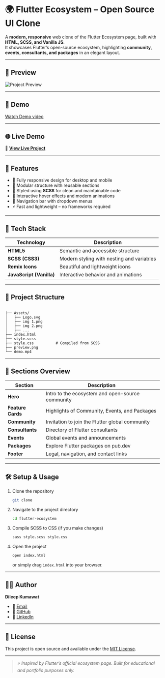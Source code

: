 # 🌍 Flutter Ecosystem – Open Source UI Clone

A **modern, responsive** web clone of the Flutter Ecosystem page, built with **HTML, SCSS, and Vanilla JS**.  
It showcases Flutter’s open-source ecosystem, highlighting **community, events, consultants, and packages** in an elegant layout.

---

## 📸 Preview

![Project Preview](./preview.png)

---

## 🎥 Demo

[Watch Demo video](./demo.mp4)

---

## 🌐 Live Demo

🔗 **[View Live Project]()**  

---

## 🚀 Features

- 🌈 Fully responsive design for desktop and mobile  
- 🧩 Modular structure with reusable sections  
- 🎨 Styled using **SCSS** for clean and maintainable code  
- 💬 Interactive hover effects and modern animations  
- 🧭 Navigation bar with dropdown menus  
- ⚡ Fast and lightweight – no frameworks required

---

## 🧱 Tech Stack

| Technology | Description |
|-------------|-------------|
| **HTML5** | Semantic and accessible structure |
| **SCSS (CSS3)** | Modern styling with nesting and variables |
| **Remix Icons** | Beautiful and lightweight icons |
| **JavaScript (Vanilla)** | Interactive behavior and animations |

---

## 📁 Project Structure

```

├── Assets/
│   ├── Logo.svg
│   ├── img 1.png
│   ├── img 2.png
│   ├── ...
├── index.html
├── style.scss
├── style.css          # Compiled from SCSS
├── preview.png
└── demo.mp4

````

---

## 🧩 Sections Overview

| Section | Description |
|----------|-------------|
| **Hero** | Intro to the ecosystem and open-source community |
| **Feature Cards** | Highlights of Community, Events, and Packages |
| **Community** | Invitation to join the Flutter global community |
| **Consultants** | Directory of Flutter consultants |
| **Events** | Global events and announcements |
| **Packages** | Explore Flutter packages on pub.dev |
| **Footer** | Legal, navigation, and contact links |

---

## 🛠️ Setup & Usage

1. Clone the repository  
   ```bash
   git clone 

2. Navigate to the project directory

   ```bash
   cd flutter-ecosystem
   ```

3. Compile SCSS to CSS (if you make changes)

   ```bash
   sass style.scss style.css
   ```

4. Open the project

   ```bash
   open index.html
   ```

   or simply drag `index.html` into your browser.

---

## 👨‍💻 Author

**Dileep Kumawat**
- 💼 [Email](mailto:)
- 🐙 [GitHub]()
- 💬 [LinkedIn]()

---

## 📜 License

This project is open source and available under the [MIT License](LICENSE).

---

> ⚡ *Inspired by Flutter’s official ecosystem page. Built for educational and portfolio purposes only.*